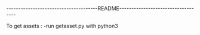 --------------------------------------README-----------------------------------

To get assets :
    -run getasset.py with python3
